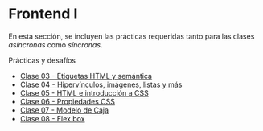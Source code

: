 # Frontend I

En esta sección, se incluyen las prácticas requeridas tanto para las clases *asíncronas* como *síncronas*.

Prácticas y desafíos

* [Clase 03 - Etiquetas HTML y semántica](./clase_03/)
* [Clase 04 - Hipervínculos, imágenes, listas y más](./clase_04/)
* [Clase 05 - HTML e introducción a CSS](./clase_05/)
* [Clase 06 - Propiedades CSS](./clase_06/)
* [Clase 07 - Modelo de Caja](./clase_07/)
* [Clase 08 - Flex box](./clase_08/)